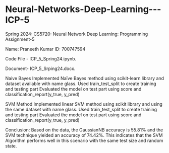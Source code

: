 # Neural-Networks-Deep-Learning---ICP-5

Spring 2024: CS5720: Neural Network Deep Learning: Programming Assignment-5

Name: Praneeth Kumar  ID: 700747594

Code File - ICP_5_Spring24.ipynb.

Document- ICP_5_Srping24.docx.

Naive Bayes Implemented Naïve Bayes method using scikit-learn library and dataset available with name glass. Used train_test_split to create training and testing part Evaluated the model on test part using score and classification_report(y_true, y_pred)

SVM Method Implemented linear SVM method using scikit library and using the same dataset with name glass. Used train_test_split to create training and testing part Evaluated the model on test part using score and classification_report(y_true, y_pred)

Conclusion: Based on the data, the GaussianNB accuracy is 55.81% and the SVM technique yielded an accuracy of 74.42%. This indicates that the SVM Algorithm performs well in this scenario with the same test size and random state.
